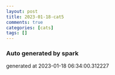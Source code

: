 ```yaml
---
layout: post
title: 2023-01-18-cat5
comments: true
categories: [cats]
tags: []
---
```


### Auto generated by spark
generated at 2023-01-18 06:34:00.312227
